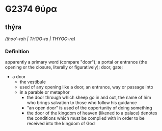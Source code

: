 # G2374 θύρα

## thýra

_(thoo'-rah | THOO-ra | THYOO-ra)_

### Definition

apparently a primary word (compare "door"); a portal or entrance (the opening or the closure, literally or figuratively); door, gate; 

- a door
  - the vestibule
  - used of any opening like a door, an entrance, way or passage into
  - in a parable or metaphor
    - the door through which sheep go in and out, the name of him who brings salvation to those who follow his guidance
    - &quot;an open door&quot; is used of the opportunity of doing something
    - the door of the kingdom of heaven (likened to a palace) denotes the conditions which must be complied with in order to be received into the kingdom of God
